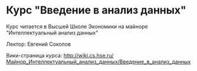 # Курс "Введение в анализ данных"
Курс читается в Высшей Школе Экономики на майноре "Интеллектуальный анализ данных"

Лектор: Евгений Соколов

Вики-страница курса: http://wiki.cs.hse.ru/Майнор_Интеллектуальный_анализ_данных/Введение_в_анализ_данных

